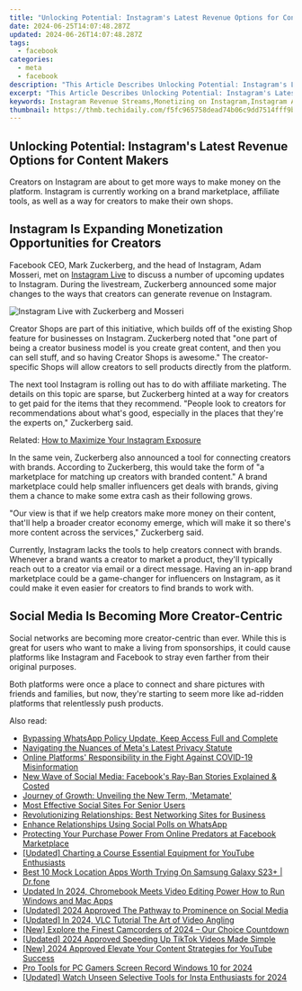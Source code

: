 ```yaml
---
title: "Unlocking Potential: Instagram's Latest Revenue Options for Content Makers"
date: 2024-06-25T14:07:48.287Z
updated: 2024-06-26T14:07:48.287Z
tags:
  - facebook
categories:
  - meta
  - facebook
description: "This Article Describes Unlocking Potential: Instagram's Latest Revenue Options for Content Makers"
excerpt: "This Article Describes Unlocking Potential: Instagram's Latest Revenue Options for Content Makers"
keywords: Instagram Revenue Streams,Monetizing on Instagram,Instagram Affiliate Marketing,Earning with Instagram,Instagram Business Model,Profitable Instagram Strategies for Creators,Earnings Through Instagram Content
thumbnail: https://thmb.techidaily.com/f5fc965758dead74b06c9dd7514fff9b2e384059ddee924706920d8dd594b0c4.jpg
---
```


## Unlocking Potential: Instagram's Latest Revenue Options for Content Makers

 Creators on Instagram are about to get more ways to make money on the platform. Instagram is currently working on a brand marketplace, affiliate tools, as well as a way for creators to make their own shops.

## Instagram Is Expanding Monetization Opportunities for Creators

 Facebook CEO, Mark Zuckerberg, and the head of Instagram, Adam Mosseri, met on [Instagram Live](https://www.instagram.com/p/COLhAulnD%5F6/) to discuss a number of upcoming updates to Instagram. During the livestream, Zuckerberg announced some major changes to the ways that creators can generate revenue on Instagram.

![Instagram Live with Zuckerberg and Mosseri](https://static1.makeuseofimages.com/wordpress/wp-content/uploads/2021/04/zuckerberg-mosseri-instagram-live.png)

 Creator Shops are part of this initiative, which builds off of the existing Shop feature for businesses on Instagram. Zuckerberg noted that "one part of being a creator business model is you create great content, and then you can sell stuff, and so having Creator Shops is awesome." The creator-specific Shops will allow creators to sell products directly from the platform.

 The next tool Instagram is rolling out has to do with affiliate marketing. The details on this topic are sparse, but Zuckerberg hinted at a way for creators to get paid for the items that they recommend. "People look to creators for recommendations about what's good, especially in the places that they're the experts on," Zuckerberg said.

 Related: [How to Maximize Your Instagram Exposure](https://www.makeuseof.com/maximize-your-instagram-exposure-2021/)

 In the same vein, Zuckerberg also announced a tool for connecting creators with brands. According to Zuckerberg, this would take the form of "a marketplace for matching up creators with branded content." A brand marketplace could help smaller influencers get deals with brands, giving them a chance to make some extra cash as their following grows.

 "Our view is that if we help creators make more money on their content, that'll help a broader creator economy emerge, which will make it so there's more content across the services," Zuckerberg said.

 Currently, Instagram lacks the tools to help creators connect with brands. Whenever a brand wants a creator to market a product, they'll typically reach out to a creator via email or a direct message. Having an in-app brand marketplace could be a game-changer for influencers on Instagram, as it could make it even easier for creators to find brands to work with.

## Social Media Is Becoming More Creator-Centric

 Social networks are becoming more creator-centric than ever. While this is great for users who want to make a living from sponsorships, it could cause platforms like Instagram and Facebook to stray even farther from their original purposes.

 Both platforms were once a place to connect and share pictures with friends and families, but now, they're starting to seem more like ad-ridden platforms that relentlessly push products.


<ins class="adsbygoogle"
     style="display:block"
     data-ad-format="autorelaxed"
     data-ad-client="ca-pub-7571918770474297"
     data-ad-slot="1223367746"></ins>



<ins class="adsbygoogle"
     style="display:block"
     data-ad-client="ca-pub-7571918770474297"
     data-ad-slot="8358498916"
     data-ad-format="auto"
     data-full-width-responsive="true"></ins>

<span class="atpl-alsoreadstyle">Also read:</span>
<div><ul>
<li><a href="https://facebook.techidaily.com/bypassing-whatsapp-policy-update-keep-access-full-and-complete/"><u>Bypassing WhatsApp Policy Update, Keep Access Full and Complete</u></a></li>
<li><a href="https://facebook.techidaily.com/navigating-the-nuances-of-metas-latest-privacy-statute/"><u>Navigating the Nuances of Meta's Latest Privacy Statute</u></a></li>
<li><a href="https://facebook.techidaily.com/online-platforms-responsibility-in-the-fight-against-covid-19-misinformation/"><u>Online Platforms' Responsibility in the Fight Against COVID-19 Misinformation</u></a></li>
<li><a href="https://facebook.techidaily.com/new-wave-of-social-media-facebooks-ray-ban-stories-explained-and-costed/"><u>New Wave of Social Media: Facebook's Ray-Ban Stories Explained & Costed</u></a></li>
<li><a href="https://facebook.techidaily.com/journey-of-growth-unveiling-the-new-term-metamate/"><u>Journey of Growth: Unveiling the New Term, 'Metamate'</u></a></li>
<li><a href="https://facebook.techidaily.com/most-effective-social-sites-for-senior-users/"><u>Most Effective Social Sites For Senior Users</u></a></li>
<li><a href="https://facebook.techidaily.com/revolutionizing-relationships-best-networking-sites-for-business/"><u>Revolutionizing Relationships: Best Networking Sites for Business</u></a></li>
<li><a href="https://facebook.techidaily.com/enhance-relationships-using-social-polls-on-whatsapp/"><u>Enhance Relationships Using Social Polls on WhatsApp</u></a></li>
<li><a href="https://facebook.techidaily.com/protecting-your-purchase-power-from-online-predators-at-facebook-marketplace/"><u>Protecting Your Purchase Power From Online Predators at Facebook Marketplace</u></a></li>
<li><a href="https://youtube-docs.techidaily.com/ed-charting-a-course-essential-equipment-for-youtube-enthusiasts/"><u>[Updated] Charting a Course  Essential Equipment for YouTube Enthusiasts</u></a></li>
<li><a href="https://fake-location.techidaily.com/best-10-mock-location-apps-worth-trying-on-samsung-galaxy-s23plus-drfone-by-drfone-virtual-android/"><u>Best 10 Mock Location Apps Worth Trying On Samsung Galaxy S23+ | Dr.fone</u></a></li>
<li><a href="https://video-creation-software.techidaily.com/updated-in-2024-chromebook-meets-video-editing-power-how-to-run-windows-and-mac-apps/"><u>Updated In 2024, Chromebook Meets Video Editing Power How to Run Windows and Mac Apps</u></a></li>
<li><a href="https://instagram-clips.techidaily.com/updated-2024-approved-the-pathway-to-prominence-on-social-media/"><u>[Updated] 2024 Approved  The Pathway to Prominence on Social Media</u></a></li>
<li><a href="https://video-screen-grab.techidaily.com/updated-in-2024-vlc-tutorial-the-art-of-video-angling/"><u>[Updated] In 2024, VLC Tutorial  The Art of Video Angling</u></a></li>
<li><a href="https://some-knowledge.techidaily.com/new-explore-the-finest-camcorders-of-2024-our-choice-countdown/"><u>[New] Explore the Finest Camcorders of 2024 – Our Choice Countdown</u></a></li>
<li><a href="https://tiktok-clips.techidaily.com/updated-2024-approved-speeding-up-tiktok-videos-made-simple/"><u>[Updated] 2024 Approved  Speeding Up TikTok Videos Made Simple</u></a></li>
<li><a href="https://facebook-video-share.techidaily.com/new-2024-approved-elevate-your-content-strategies-for-youtube-success/"><u>[New] 2024 Approved  Elevate Your Content  Strategies for YouTube Success</u></a></li>
<li><a href="https://remote-screen-capture.techidaily.com/pro-tools-for-pc-gamers-screen-record-windows-10-for-2024/"><u>Pro Tools for PC Gamers  Screen Record Windows 10 for 2024</u></a></li>
<li><a href="https://instagram-videos.techidaily.com/updated-watch-unseen-selective-tools-for-insta-enthusiasts-for-2024/"><u>[Updated] Watch Unseen  Selective Tools for Insta Enthusiasts for 2024</u></a></li>
</ul></div>
